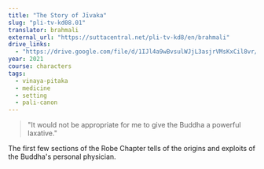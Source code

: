 ```yaml
---
title: "The Story of Jīvaka"
slug: "pli-tv-kd08.01"
translator: brahmali
external_url: "https://suttacentral.net/pli-tv-kd8/en/brahmali"
drive_links:
  - "https://drive.google.com/file/d/1IJl4a9wBvsulWJjL3asjrVMsKxCil8vr/view?usp=drivesdk"
year: 2021
course: characters
tags:
  - vinaya-pitaka
  - medicine
  - setting
  - pali-canon
---
```


> "It would not be appropriate for me to give the Buddha a powerful laxative."

The first few sections of the Robe Chapter tells of the origins and exploits of the Buddha's personal physician.

